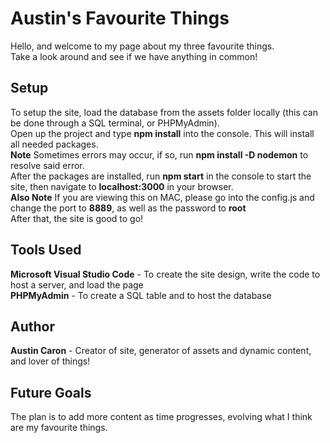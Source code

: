# Austin's Favourite Things

Hello, and welcome to my page about my three favourite things. 
<br> 
Take a look around and see if we have anything in common!

## Setup

To setup the site, load the database from the assets folder locally (this can be done through a SQL terminal, or PHPMyAdmin).
<br>
Open up the project and type **npm install** into the console. This will install all needed packages.
<br>
**Note** Sometimes errors may occur, if so, run **npm install -D nodemon** to resolve said error.
<br>
After the packages are installed, run **npm start** in the console to start the site, then navigate to **localhost:3000** in your browser.
<br>
**Also Note** If you are viewing this on MAC, please go into the config.js and change the port to **8889**, as well as the password to **root**
<br>
After that, the site is good to go!

## Tools Used
**Microsoft Visual Studio Code** - To create the site design, write the code to host a server, and load the page
<br>
**PHPMyAdmin** - To create a SQL table and to host the database

## Author
**Austin Caron** - Creator of site, generator of assets and dynamic content, and lover of things!

## Future Goals
The plan is to add more content as time progresses, evolving what I think are my favourite things.
